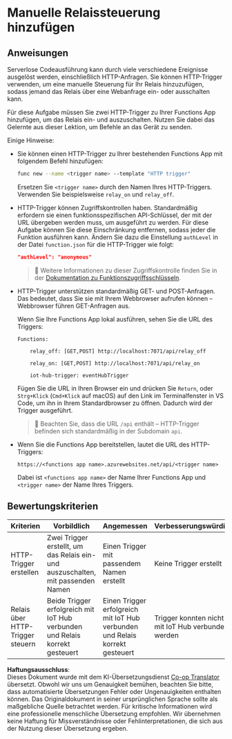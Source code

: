<!--
CO_OP_TRANSLATOR_METADATA:
{
  "original_hash": "c24b6e4d90501c9199f2ceb6a648a337",
  "translation_date": "2025-08-25T21:34:06+00:00",
  "source_file": "2-farm/lessons/5-migrate-application-to-the-cloud/assignment.md",
  "language_code": "de"
}
-->
# Manuelle Relaissteuerung hinzufügen

## Anweisungen

Serverlose Codeausführung kann durch viele verschiedene Ereignisse ausgelöst werden, einschließlich HTTP-Anfragen. Sie können HTTP-Trigger verwenden, um eine manuelle Steuerung für Ihr Relais hinzuzufügen, sodass jemand das Relais über eine Webanfrage ein- oder ausschalten kann.

Für diese Aufgabe müssen Sie zwei HTTP-Trigger zu Ihrer Functions App hinzufügen, um das Relais ein- und auszuschalten. Nutzen Sie dabei das Gelernte aus dieser Lektion, um Befehle an das Gerät zu senden.

Einige Hinweise:

* Sie können einen HTTP-Trigger zu Ihrer bestehenden Functions App mit folgendem Befehl hinzufügen:

    ```sh
    func new --name <trigger name> --template "HTTP trigger"
    ```

    Ersetzen Sie `<trigger name>` durch den Namen Ihres HTTP-Triggers. Verwenden Sie beispielsweise `relay_on` und `relay_off`.

* HTTP-Trigger können Zugriffskontrollen haben. Standardmäßig erfordern sie einen funktionsspezifischen API-Schlüssel, der mit der URL übergeben werden muss, um ausgeführt zu werden. Für diese Aufgabe können Sie diese Einschränkung entfernen, sodass jeder die Funktion ausführen kann. Ändern Sie dazu die Einstellung `authLevel` in der Datei `function.json` für die HTTP-Trigger wie folgt:

    ```json
    "authLevel": "anonymous"
    ```

    > 💁 Weitere Informationen zu dieser Zugriffskontrolle finden Sie in der [Dokumentation zu Funktionszugriffsschlüsseln](https://docs.microsoft.com/azure/azure-functions/functions-bindings-http-webhook-trigger?WT.mc_id=academic-17441-jabenn#authorization-keys).

* HTTP-Trigger unterstützen standardmäßig GET- und POST-Anfragen. Das bedeutet, dass Sie sie mit Ihrem Webbrowser aufrufen können – Webbrowser führen GET-Anfragen aus.

    Wenn Sie Ihre Functions App lokal ausführen, sehen Sie die URL des Triggers:

    ```output
    Functions:

        relay_off: [GET,POST] http://localhost:7071/api/relay_off

        relay_on: [GET,POST] http://localhost:7071/api/relay_on

        iot-hub-trigger: eventHubTrigger
    ```

    Fügen Sie die URL in Ihren Browser ein und drücken Sie `Return`, oder `Strg+Klick` (`Cmd+Klick` auf macOS) auf den Link im Terminalfenster in VS Code, um ihn in Ihrem Standardbrowser zu öffnen. Dadurch wird der Trigger ausgeführt.

    > 💁 Beachten Sie, dass die URL `/api` enthält – HTTP-Trigger befinden sich standardmäßig in der Subdomain `api`.

* Wenn Sie die Functions App bereitstellen, lautet die URL des HTTP-Triggers:

    `https://<functions app name>.azurewebsites.net/api/<trigger name>`

    Dabei ist `<functions app name>` der Name Ihrer Functions App und `<trigger name>` der Name Ihres Triggers.

## Bewertungskriterien

| Kriterien | Vorbildlich | Angemessen | Verbesserungswürdig |
| --------- | ----------- | ---------- | -------------------- |
| HTTP-Trigger erstellen | Zwei Trigger erstellt, um das Relais ein- und auszuschalten, mit passenden Namen | Einen Trigger mit passendem Namen erstellt | Keine Trigger erstellt |
| Relais über HTTP-Trigger steuern | Beide Trigger erfolgreich mit IoT Hub verbunden und Relais korrekt gesteuert | Einen Trigger erfolgreich mit IoT Hub verbunden und Relais korrekt gesteuert | Trigger konnten nicht mit IoT Hub verbunden werden |

**Haftungsausschluss**:  
Dieses Dokument wurde mit dem KI-Übersetzungsdienst [Co-op Translator](https://github.com/Azure/co-op-translator) übersetzt. Obwohl wir uns um Genauigkeit bemühen, beachten Sie bitte, dass automatisierte Übersetzungen Fehler oder Ungenauigkeiten enthalten können. Das Originaldokument in seiner ursprünglichen Sprache sollte als maßgebliche Quelle betrachtet werden. Für kritische Informationen wird eine professionelle menschliche Übersetzung empfohlen. Wir übernehmen keine Haftung für Missverständnisse oder Fehlinterpretationen, die sich aus der Nutzung dieser Übersetzung ergeben.